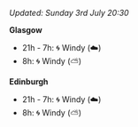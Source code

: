 *Updated: Sunday 3rd July 20:30*

**Glasgow**

* 21h - 7h: :cyclone: Windy (:cloud:)
* 8h: :cyclone: Windy (:partly_sunny:)

**Edinburgh**

* 21h - 7h: :cyclone: Windy (:cloud:)
* 8h: :cyclone: Windy (:partly_sunny:)
